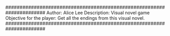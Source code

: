 ######################################################################
Author: Alice Lee
Description: Visual novel game
Objective for the player: Get all the endings from this visual novel.
######################################################################
